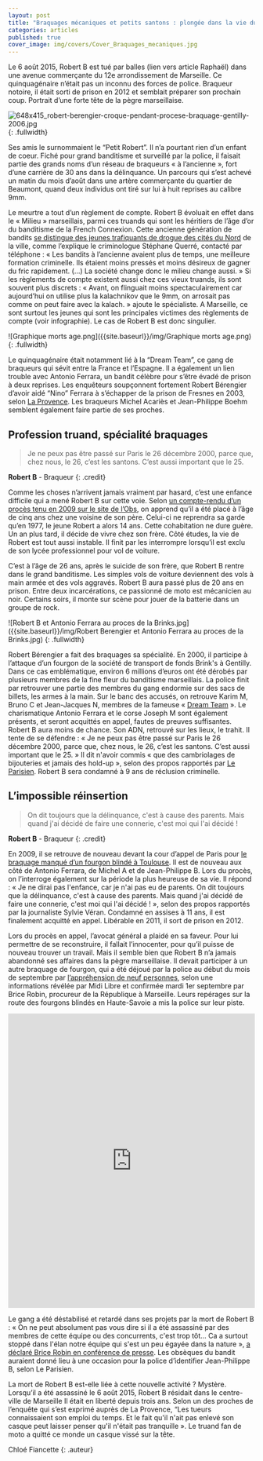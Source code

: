 ```yaml
---
layout: post
title: "Braquages mécaniques et petits santons : plongée dans la vie du gangster Robert B."
categories: articles
published: true
cover_image: img/covers/Cover_Braquages_mecaniques.jpg
---
```



Le 6 août 2015, Robert B est tué par balles (lien vers article Raphaël) dans une avenue commerçante du 12e arrondissement de Marseille. Ce quinquagénaire n’était pas un inconnu des forces de police. Braqueur notoire, il était sorti de prison en 2012 et semblait préparer son prochain coup. Portrait d’une forte tête de la pègre marseillaise.

![648x415_robert-berengier-croque-pendant-procese-braquage-gentilly-2006.jpg]({{site.baseurl}}/img/648x415_robert-berengier-croque-pendant-procese-braquage-gentilly-2006.jpg)
{: .fullwidth}

Ses amis le surnommaient le “Petit Robert”. Il n’a pourtant rien d’un enfant de coeur. Fiché pour grand banditisme et surveillé par la police, il faisait partie des grands noms d’un réseau de braqueurs « à l’ancienne », fort d’une carrière de 30 ans dans la délinquance. Un parcours qui s’est achevé un matin du mois d’août dans une artère commerçante du quartier de Beaumont, quand deux individus ont tiré sur lui à huit reprises au calibre 9mm. 

Le meurtre a tout d’un règlement de compte. Robert B évoluait en effet dans le « Milieu » marseillais, parmi ces truands qui sont les héritiers de l’âge d’or du banditisme de la French Connexion. Cette ancienne génération de bandits [se distingue des jeunes trafiquants de drogue des cités du Nord](https://reglementsdecomptes.wordpress.com/2015/05/12/deux-generations-de-trafiquants-dos-a-dos/) de la ville, comme l’explique le criminologue Stéphane Querré, contacté par téléphone : « Les bandits à l’ancienne avaient plus de temps, une meilleure formation criminelle. Ils étaient moins pressés et moins désireux de gagner du fric rapidement. (…) La société change donc le milieu change aussi. » Si les règlements de compte existent aussi chez ces vieux truands, ils sont souvent plus discrets : « Avant, on flinguait moins spectaculairement car aujourd’hui on utilise plus la kalachnikov que le 9mm, on arrosait pas comme on peut faire avec la kalach. » ajoute le spécialiste. A Marseille, ce sont surtout les jeunes qui sont les principales victimes des règlements de compte (voir infographie). Le cas de Robert B est donc singulier. 

![Graphique morts age.png]({{site.baseurl}}/img/Graphique morts age.png)
{: .fullwidth}

Le quinquagénaire était notamment lié à la “Dream Team”, ce gang de braqueurs qui sévit entre la France et l’Espagne. Il a également un lien trouble avec Antonio Ferrara, un bandit célèbre pour s’être évadé de prison à deux reprises. Les enquêteurs soupçonnent fortement Robert Bérengier d’avoir aidé “Nino” Ferrara à s’échapper de la prison de Fresnes en 2003, selon [La Provence](http://www.laprovence.com/article/actualites/3525845/marseille-un-homme-abattu-en-pleinerue-dans-un-guet-apens.html). Les braqueurs Michel Acariès et Jean-Philippe Boehm semblent également faire partie de ses proches.

## Profession truand, spécialité braquages

>Je ne peux pas être passé sur Paris le 26 décembre 2000, parce que, chez nous, le 26, c’est les santons. C’est aussi important que le 25.

**Robert B** - Braqueur
{: .credit}  

Comme les choses n’arrivent jamais vraiment par hasard, c’est une enfance difficile qui a mené Robert B sur cette voie. Selon [un compte-rendu d’un procès tenu en 2009 sur le site de l’Obs](http://chroniquesjudiciaires.blogs.nouvelobs.com/archive/2009/12/02/proces-ferrara-et-consorts-episode-8.html), on apprend qu’il a été placé à l’âge de cinq ans chez une voisine de son père. Celui-ci ne reprendra sa garde qu’en 1977, le jeune Robert a alors 14 ans. Cette cohabitation ne dure guère. Un an plus tard, il décide de vivre chez son frère. Côté études, la vie de Robert est tout aussi instable. Il  finit par les interrompre lorsqu’il est exclu de son lycée professionnel pour vol de voiture. 

C’est à l’âge de 26 ans, après le suicide de son frère, que Robert B rentre dans le grand banditisme. Les simples vols de voiture deviennent des vols à main armée et des vols aggravés. Robert B aura passé plus de 20 ans en prison. Entre deux incarcérations, ce passionné de moto est mécanicien au noir. Certains soirs, il monte sur scène pour jouer de la batterie dans un groupe de rock. 

![Robert B et Antonio Ferrara au proces de la Brinks.jpg]({{site.baseurl}}/img/Robert Berengier et Antonio Ferrara au proces de la Brinks.jpg)
{: .fullwidth}

Robert Bérengier a fait des braquages sa spécialité. En 2000, il participe à l’attaque d’un fourgon de la société de transport de fonds Brink's à Gentilly. Dans ce cas emblématique, environ 6 millions d’euros ont été dérobés par plusieurs membres de la fine fleur du banditisme marseillais. La police finit par retrouver une partie des membres du gang endormie sur des sacs de billets, les armes à la main. Sur le banc des accusés, on retrouve Karim M, Bruno C et Jean-Jacques N, membres de la fameuse « [Dream Team](http://www.liberation.fr/societe/2013/02/13/la-rechute-des-tontons-braqueurs_881610) ». Le charismatique Antonio Ferrara et le corse Joseph M sont également présents, et seront acquittés en appel, fautes de preuves suffisantes. Robert B aura moins de chance. Son ADN, retrouvé sur les lieux, le trahit. Il tente de se défendre : « Je ne peux pas être passé sur Paris le 26 décembre 2000, parce que, chez nous, le 26, c’est les santons. C’est aussi important que le 25. » Il dit n'avoir commis « que des cambriolages de bijouteries et jamais des hold-up », selon des propos rapportés par [Le Parisien](http://www.leparisien.fr/val-de-marne/l-adn-au-coeur-du-proces-des-braqueurs-14-12-2006-2007591580.php). Robert B sera condamné à 9 ans de réclusion criminelle. 

## L’impossible réinsertion

>On dit toujours que la délinquance, c'est à cause des parents. Mais quand j'ai décidé de faire une connerie, c'est moi qui l'ai décidé !

**Robert B** - Braqueur
{: .credit}

En 2009, il se retrouve de nouveau devant la cour d’appel de Paris pour [le braquage manqué d’un fourgon blindé à Toulouse](http://www.ladepeche.fr/article/2001/11/24/286186-un-fourgon-blinde-attaque-a-la-kalachnikov.html). Il est de nouveau aux côté de Antonio Ferrara, de Michel A et de Jean-Philippe B. Lors du procès, on l’interroge également sur la période la plus heureuse de sa vie. Il répond : « Je ne dirai pas l'enfance, car je n'ai pas eu de parents. On dit toujours que la délinquance, c'est à cause des parents. Mais quand j'ai décidé de faire une connerie, c'est moi qui l'ai décidé ! », selon des propos rapportés par la journaliste Sylvie Véran. Condamné en assises à 11 ans, il est finalement acquitté en appel. Libérable en 2011, il sort de prison en 2012.

Lors du procès en appel, l’avocat général a plaidé en sa faveur. Pour lui permettre de se reconstruire, il fallait l’innocenter, pour qu’il puisse de nouveau trouver un travail. Mais il semble bien que Robert B n’a jamais abandonné ses affaires dans la pègre marseillaise. Il devait participer à un autre braquage de fourgon, qui a été déjoué par la police au début du mois de septembre par [l’appréhension de neuf personnes](http://www.bfmtv.com/societe/annecy-une-attaque-de-fourgon-dejouee-neuf-suspects-deferes-911006.html), selon une informations révélée par Midi Libre et confirmée mardi 1er septembre par Brice Robin,  procureur de la République à Marseille. Leurs repérages sur la route des fourgons blindés en Haute-Savoie a mis la police sur leur piste. 

<iframe src="https://kumu.io/embed/df7e010675ca1f7aa7c49135877766a4" width="100%" height="600" frameborder="0"></iframe>

Le gang a été déstabilisé et retardé dans ses projets par la mort de Robert B : «  On ne peut absolument pas vous dire si il a été assassiné par des membres de cette équipe ou des concurrents, c'est trop tôt... Ca a surtout stoppé dans l'élan notre équipe qui s'est un peu égayée dans la nature », [a déclaré Brice Robin en conférence de presse](http://www.lamarseillaise.fr/marseille/faits-divers-justice/41401-marseille-un-gang-de-neuf-braqueurs-marseillais-demantele). Les obsèques du bandit auraient donné lieu à une occasion pour la police d’identifier Jean-Philippe B, selon Le Parisien. 

La mort de Robert B est-elle liée à cette nouvelle activité ? Mystère. Lorsqu’il a été assassiné le 6 août 2015, Robert B résidait dans le centre-ville de Marseille Il était en liberté depuis trois ans. Selon un des proches de l’enquête qui s’est exprimé auprès de La Provence,  “Les tueurs connaissaient son emploi du temps. Et le fait qu'il n'ait pas enlevé son casque peut laisser penser qu'il n'était pas tranquille ». Le truand fan de moto a quitté ce monde un casque vissé sur la tête.

Chloé Fiancette
{: .auteur}
